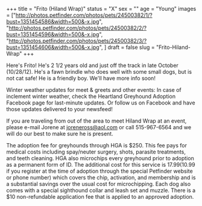 +++
title = "Frito (Hiland Wrap)"
status = "X"
sex = ""
age = "Young"
images = ["http://photos.petfinder.com/photos/pets/24500382/1/?bust=1351454586&width=500&-x.jpg",
"http://photos.petfinder.com/photos/pets/24500382/2/?bust=1351454596&width=500&-x.jpg",
"http://photos.petfinder.com/photos/pets/24500382/3/?bust=1351454606&width=500&-x.jpg",
]
draft = false
slug = "Frito-Hiland-Wrap"
+++

Here's Frito! He's 2 1/2 years old and just off the track in late October (10/28/12). He's a fawn brindle who does well with some small dogs, but is not cat safe! He is a friendly boy. We'll have more info soon!


Winter weather updates for meet & greets and other events: In  case of inclement winter weather, check the Heartland Greyhound  Adoption Facebook page for last-minute updates. Or follow us on Facebook  and have those updates delivered to your newsfeed!


If you are traveling from out of the area to meet Hiland Wrap at an event, please e-mail Jorene at joreneross@aol.com or call 515-967-6564 and we will do our best to make sure he is present.

The adoption fee for greyhounds through HGA is $250. This fee pays for medical costs including spay/neuter surgery, shots, parasite treatments, and teeth cleaning. HGA also microchips every greyhound prior to adoption as a permanent form of ID. The additional cost for this service is $17.99 ($10.99 if you register at the time of adoption through the special Petfinder website or phone number) which covers the chip, activation, and membership and is a substantial savings over the usual cost for microchipping. Each dog also comes with a special sighthound collar and leash set and muzzle. There is a $10 non-refundable application fee that is applied to an approved adoption.


